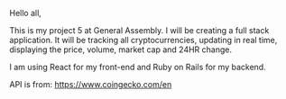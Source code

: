 Hello all,

This is my project 5 at General Assembly. I will be creating a full stack application. It will be tracking all cryptocurrencies, updating in real time, displaying the price, volume, market cap and 24HR change. 

I am using React for my front-end and Ruby on Rails for my backend. 

API is from: https://www.coingecko.com/en